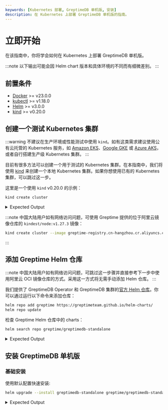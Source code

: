 ```yaml
---
keywords: [Kubernetes 部署, GreptimeDB 单机版, 安装]
description: 在 Kubernetes 上部署 GreptimeDB 单机版的指南。
---
```


# 立即开始

在该指南中，你将学会如何在 Kubernetes 上部署 GreptimeDB 单机版。

:::note
以下输出可能会因 Helm chart 版本和具体环境的不同而有细微差别。
:::

## 前置条件

- [Docker](https://docs.docker.com/get-started/get-docker/) >= v23.0.0
- [kubectl](https://kubernetes.io/docs/tasks/tools/install-kubectl/) >= v1.18.0
- [Helm](https://helm.sh/docs/intro/install/) >= v3.0.0
- [kind](https://kind.sigs.k8s.io/docs/user/quick-start/) >= v0.20.0

## 创建一个测试 Kubernetes 集群

:::warning
不建议在生产环境或性能测试中使用 `kind`。如有这类需求建议使用公有云托管的 Kubernetes 服务，如 [Amazon EKS](https://aws.amazon.com/eks/)、[Google GKE](https://cloud.google.com/kubernetes-engine/) 或 [Azure AKS](https://azure.microsoft.com/en-us/services/kubernetes-service/)，或者自行搭建生产级 Kubernetes 集群。
:::

目前有很多方法可以创建一个用于测试的 Kubernetes 集群。在本指南中，我们将使用 [kind](https://kind.sigs.k8s.io/docs/user/quick-start/) 来创建一个本地 Kubernetes 集群。如果你想使用已有的 Kubernetes 集群，可以跳过这一步。

这里是一个使用 `kind` v0.20.0 的示例：

```bash
kind create cluster
```

<details>
  <summary>Expected Output</summary>
```log
Creating cluster "kind" ...
 ✓ Ensuring node image (kindest/node:v1.27.3) 🖼
 ✓ Preparing nodes 📦
 ✓ Writing configuration 📜
 ✓ Starting control-plane 🕹️
 ✓ Installing CNI 🔌
 ✓ Installing StorageClass 💾
Set kubectl context to "kind-kind"
You can now use your cluster with:
kubectl cluster-info --context kind-kind
Not sure what to do next? 😅  Check out https://kind.sigs.k8s.io/docs/user/quick-start/
```
</details>

:::note
中国大陆用户如有网络访问问题，可使用 Greptime 提供的位于阿里云镜像仓库的 `kindest/node:v1.27.3` 镜像：

```bash
kind create cluster --image greptime-registry.cn-hangzhou.cr.aliyuncs.com/kindest/node:v1.27.3
```
:::

## 添加 Greptime Helm 仓库

:::note
中国大陆用户如有网络访问问题，可跳过这一步骤并直接参考下一步中使用阿里云 OCI 镜像仓库的方式。采用这一方式将无需手动添加 Helm 仓库。
:::

我们提供了 GreptimeDB Operator 和 GreptimeDB 集群的[官方 Helm 仓库](https://github.com/GreptimeTeam/helm-charts)。你可以通过运行以下命令来添加仓库：

```bash
helm repo add greptime https://greptimeteam.github.io/helm-charts/
helm repo update
```

检查 Greptime Helm 仓库中的 charts：

```bash
helm search repo greptime/greptimedb-standalone
```

<details>
  <summary>Expected Output</summary>
```bash
NAME                          	CHART VERSION	APP VERSION	DESCRIPTION
greptime/greptimedb-standalone	0.1.53       	0.14.3     	A Helm chart for deploying standalone greptimedb
```
</details>


## 安装 GreptimeDB 单机版

### 基础安装

使用默认配置快速安装:

```bash
helm upgrade --install greptimedb-standalone greptime/greptimedb-standalone -n default
```

<details>
  <summary>Expected Output</summary>
```bash
Release "greptimedb-standalone" does not exist. Installing it now.
NAME: greptimedb-standalone
LAST DEPLOYED: Mon May 26 08:06:54 2025
NAMESPACE: default
STATUS: deployed
REVISION: 1
TEST SUITE: None
NOTES:
***********************************************************************
 Welcome to use greptimedb-standalone
 Chart version: 0.1.53
 GreptimeDB Standalone version: 0.14.3
***********************************************************************

Installed components:
* greptimedb-standalone

The greptimedb-standalone is starting, use `kubectl get statefulset greptimedb-standalone -n default` to check its status.
```
</details>

```bash
kubectl get pod -n default
```

<details>
  <summary>Expected Output</summary>
```bash
NAME                      READY   STATUS    RESTARTS   AGE
greptimedb-standalone-0   1/1     Running   0          40s
```
</details>

### 自定义安装

创建自定义配置文件 `values.yaml`:

```yaml
resources:
  requests:
    cpu: "2"
    memory: "4Gi"
  limits:
    cpu: "4"
    memory: "8Gi"
```

更多配置选项请参考 [文档](https://github.com/GreptimeTeam/helm-charts/tree/main/charts/greptimedb-standalone).

使用自定义配置安装:

```bash
helm upgrade --install greptimedb-standalone greptime/greptimedb-standalone \
  --values values.yaml \
  --namespace default
```

<details>
  <summary>Expected Output</summary>
```bash
Release "greptimedb-standalone" has been upgraded. Happy Helming!
NAME: greptimedb-standalone
LAST DEPLOYED: Mon May 26 08:18:27 2025
NAMESPACE: default
STATUS: deployed
REVISION: 2
TEST SUITE: None
NOTES:
***********************************************************************
 Welcome to use greptimedb-standalone
 Chart version: 0.1.53
 GreptimeDB Standalone version: 0.14.3
***********************************************************************

Installed components:
* greptimedb-standalone

The greptimedb-standalone is starting, use `kubectl get statefulset greptimedb-standalone -n default` to check its status.
```
</details>

```bash
kubectl get pod -n default
```

<details>
  <summary>Expected Output</summary>
```bash
NAME                      READY   STATUS    RESTARTS   AGE
greptimedb-standalone-0   1/1     Running   0          3s
```
</details>

## 访问 GreptimeDB

安装完成后，您可以通过以下方式访问 GreptimeDB:

### MySQL 协议

```bash
kubectl port-forward svc/greptimedb-standalone 4002:4002 -n default > connections.out &
```

```bash
mysql -h 127.0.0.1 -P 4002
```

<details>
  <summary>Expected Output</summary>
```bash
Welcome to the MariaDB monitor.  Commands end with ; or \g.
Your MySQL connection id is 8
Server version: 8.4.2 Greptime

Copyright (c) 2000, 2018, Oracle, MariaDB Corporation Ab and others.

Type 'help;' or '\h' for help. Type '\c' to clear the current input statement.

MySQL [(none)]>
```
</details>

### PostgreSQL 协议

```bash
kubectl port-forward svc/greptimedb-standalone 4003:4003 -n default > connections.out &
```

```bash
psql -h 127.0.0.1 -p 4003 -d public
```

<details>
  <summary>Expected Output</summary>
```bash
psql (15.12, server 16.3-greptimedb-0.14.3)
WARNING: psql major version 15, server major version 16.
         Some psql features might not work.
Type "help" for help.

public=>
```
</details>

### HTTP 协议

```bash
kubectl port-forward svc/greptimedb-standalone 4000:4000 -n default > connections.out &
```

```bash
curl -X POST \
  -d 'sql=show tables' \
  http://localhost:4000/v1/sql
```

<details>
  <summary>Expected Output</summary>
```bash
{"output":[{"records":{"schema":{"column_schemas":[{"name":"Tables","data_type":"String"}]},"rows":[["numbers"]],"total_rows":1}}],"execution_time_ms":5}[root
```
</details>

## 卸载

删除 GreptimeDB 单机版:

```bash
helm uninstall greptimedb-standalone -n default
```

```bash
kubectl delete pvc -l app.kubernetes.io/instance=greptimedb-standalone -n default
```
